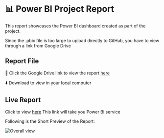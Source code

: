 # 📊 Power BI Project Report

This report showcases the Power BI dashboard created as part of the project.

Since the .pbix file is too large to upload directly to GitHub, you have to view through a link from Google Drive  

## Report File

 🔗 Click the Google Drive link to view the report [here](https://drive.google.com/file/d/1j0hov9Ctoic7t354rfKNLsAGWlsMlgca/view?usp=sharing)

⬇️ Download to view in your local computer

## Live Report

 Click to view [here](https://app.powerbi.com/groups/869ba0a8-e859-477e-ae6f-40de64dc726f/reports/1b416459-51f8-45ba-96d3-374429b37711/d432794ba64090d60710?experience=power-bi)
 This link will take you Power Bi service

Following is the Short Preview of the Report:


![Overall view](https://github.com/user-attachments/assets/aa95d3af-58a9-4e00-91b4-bfe538b199e4)

